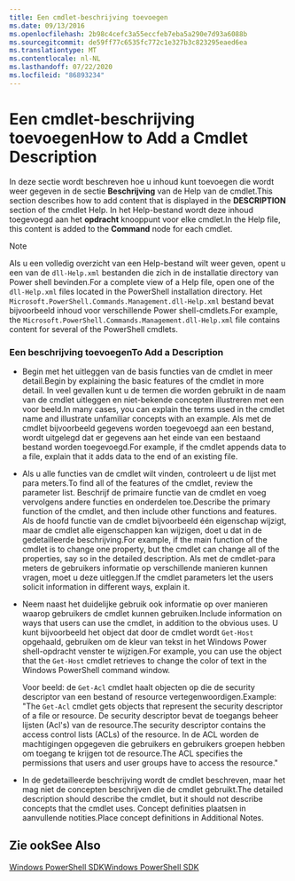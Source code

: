 ```yaml
---
title: Een cmdlet-beschrijving toevoegen
ms.date: 09/13/2016
ms.openlocfilehash: 2b98c4cefc3a55eccfeb7eba5a290e7d93a6088b
ms.sourcegitcommit: de59ff77c6535fc772c1e327b3c823295eaed6ea
ms.translationtype: MT
ms.contentlocale: nl-NL
ms.lasthandoff: 07/22/2020
ms.locfileid: "86893234"
---
```

# <a name="how-to-add-a-cmdlet-description"></a><span data-ttu-id="7f239-102">Een cmdlet-beschrijving toevoegen</span><span class="sxs-lookup"><span data-stu-id="7f239-102">How to Add a Cmdlet Description</span></span>

<span data-ttu-id="7f239-103">In deze sectie wordt beschreven hoe u inhoud kunt toevoegen die wordt weer gegeven in de sectie **Beschrijving** van de Help van de cmdlet.</span><span class="sxs-lookup"><span data-stu-id="7f239-103">This section describes how to add content that is displayed in the **DESCRIPTION** section of the cmdlet Help.</span></span> <span data-ttu-id="7f239-104">In het Help-bestand wordt deze inhoud toegevoegd aan het **opdracht** knooppunt voor elke cmdlet.</span><span class="sxs-lookup"><span data-stu-id="7f239-104">In the Help file, this content is added to the **Command** node for each cmdlet.</span></span>

> [!NOTE]
> <span data-ttu-id="7f239-105">Als u een volledig overzicht van een Help-bestand wilt weer geven, opent u een van de `dll-Help.xml` bestanden die zich in de installatie directory van Power shell bevinden.</span><span class="sxs-lookup"><span data-stu-id="7f239-105">For a complete view of a Help file, open one of the `dll-Help.xml` files located in the PowerShell installation directory.</span></span> <span data-ttu-id="7f239-106">Het `Microsoft.PowerShell.Commands.Management.dll-Help.xml` bestand bevat bijvoorbeeld inhoud voor verschillende Power shell-cmdlets.</span><span class="sxs-lookup"><span data-stu-id="7f239-106">For example, the `Microsoft.PowerShell.Commands.Management.dll-Help.xml` file contains content for several of the PowerShell cmdlets.</span></span>

### <a name="to-add-a-description"></a><span data-ttu-id="7f239-107">Een beschrijving toevoegen</span><span class="sxs-lookup"><span data-stu-id="7f239-107">To Add a Description</span></span>

- <span data-ttu-id="7f239-108">Begin met het uitleggen van de basis functies van de cmdlet in meer detail.</span><span class="sxs-lookup"><span data-stu-id="7f239-108">Begin by explaining the basic features of the cmdlet in more detail.</span></span> <span data-ttu-id="7f239-109">In veel gevallen kunt u de termen die worden gebruikt in de naam van de cmdlet uitleggen en niet-bekende concepten illustreren met een voor beeld.</span><span class="sxs-lookup"><span data-stu-id="7f239-109">In many cases, you can explain the terms used in the cmdlet name and illustrate unfamiliar concepts with an example.</span></span> <span data-ttu-id="7f239-110">Als met de cmdlet bijvoorbeeld gegevens worden toegevoegd aan een bestand, wordt uitgelegd dat er gegevens aan het einde van een bestaand bestand worden toegevoegd.</span><span class="sxs-lookup"><span data-stu-id="7f239-110">For example, if the cmdlet appends data to a file, explain that it adds data to the end of an existing file.</span></span>

- <span data-ttu-id="7f239-111">Als u alle functies van de cmdlet wilt vinden, controleert u de lijst met para meters.</span><span class="sxs-lookup"><span data-stu-id="7f239-111">To find all of the features of the cmdlet, review the parameter list.</span></span> <span data-ttu-id="7f239-112">Beschrijf de primaire functie van de cmdlet en voeg vervolgens andere functies en onderdelen toe.</span><span class="sxs-lookup"><span data-stu-id="7f239-112">Describe the primary function of the cmdlet, and then include other functions and features.</span></span> <span data-ttu-id="7f239-113">Als de hoofd functie van de cmdlet bijvoorbeeld één eigenschap wijzigt, maar de cmdlet alle eigenschappen kan wijzigen, doet u dat in de gedetailleerde beschrijving.</span><span class="sxs-lookup"><span data-stu-id="7f239-113">For example, if the main function of the cmdlet is to change one property, but the cmdlet can change all of the properties, say so in the detailed description.</span></span> <span data-ttu-id="7f239-114">Als met de cmdlet-para meters de gebruikers informatie op verschillende manieren kunnen vragen, moet u deze uitleggen.</span><span class="sxs-lookup"><span data-stu-id="7f239-114">If the cmdlet parameters let the users solicit information in different ways, explain it.</span></span>

- <span data-ttu-id="7f239-115">Neem naast het duidelijke gebruik ook informatie op over manieren waarop gebruikers de cmdlet kunnen gebruiken.</span><span class="sxs-lookup"><span data-stu-id="7f239-115">Include information on ways that users can use the cmdlet, in addition to the obvious uses.</span></span> <span data-ttu-id="7f239-116">U kunt bijvoorbeeld het object dat door de cmdlet wordt `Get-Host` opgehaald, gebruiken om de kleur van tekst in het Windows Power shell-opdracht venster te wijzigen.</span><span class="sxs-lookup"><span data-stu-id="7f239-116">For example, you can use the object that the `Get-Host` cmdlet retrieves to change the color of text in the Windows PowerShell command window.</span></span>

  <span data-ttu-id="7f239-117">Voor beeld: de `Get-Acl` cmdlet haalt objecten op die de security descriptor van een bestand of resource vertegenwoordigen.</span><span class="sxs-lookup"><span data-stu-id="7f239-117">Example: "The `Get-Acl` cmdlet gets objects that represent the security descriptor of a file or resource.</span></span> <span data-ttu-id="7f239-118">De security descriptor bevat de toegangs beheer lijsten (Acl's) van de resource.</span><span class="sxs-lookup"><span data-stu-id="7f239-118">The security descriptor contains the access control lists (ACLs) of the resource.</span></span> <span data-ttu-id="7f239-119">In de ACL worden de machtigingen opgegeven die gebruikers en gebruikers groepen hebben om toegang te krijgen tot de resource.</span><span class="sxs-lookup"><span data-stu-id="7f239-119">The ACL specifies the permissions that users and user groups have to access the resource."</span></span>

- <span data-ttu-id="7f239-120">In de gedetailleerde beschrijving wordt de cmdlet beschreven, maar het mag niet de concepten beschrijven die de cmdlet gebruikt.</span><span class="sxs-lookup"><span data-stu-id="7f239-120">The detailed description should describe the cmdlet, but it should not describe concepts that the cmdlet uses.</span></span> <span data-ttu-id="7f239-121">Concept definities plaatsen in aanvullende notities.</span><span class="sxs-lookup"><span data-stu-id="7f239-121">Place concept definitions in Additional Notes.</span></span>

## <a name="see-also"></a><span data-ttu-id="7f239-122">Zie ook</span><span class="sxs-lookup"><span data-stu-id="7f239-122">See Also</span></span>

[<span data-ttu-id="7f239-123">Windows PowerShell SDK</span><span class="sxs-lookup"><span data-stu-id="7f239-123">Windows PowerShell SDK</span></span>](../windows-powershell-reference.md)
